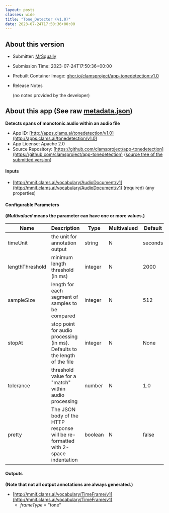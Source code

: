 ```yaml
---
layout: posts
classes: wide
title: "Tone_Detector (v1.0)"
date: 2023-07-24T17:50:36+00:00
---
```

## About this version

* Submitter: [MrSqually](https://github.com/MrSqually)
* Submission Time: 2023-07-24T17:50:36+00:00
* Prebuilt Container Image: [ghcr.io/clamsproject/app-tonedetection:v1.0](https://github.com/clamsproject/app-tonedetection/pkgs/container/app-tonedetection/v1.0)
* Release Notes

    (no notes provided by the developer)

## About this app (See raw [metadata.json](metadata.json))

**Detects spans of monotonic audio within an audio file**

* App ID: [http://apps.clams.ai/tonedetection/v1.0](http://apps.clams.ai/tonedetection/v1.0)
* App License: Apache 2.0
* Source Repository: [https://github.com/clamsproject/app-tonedetection](https://github.com/clamsproject/app-tonedetection) ([source tree of the submitted version](https://github.com/clamsproject/app-tonedetection/tree/v1.0))


#### Inputs
* [http://mmif.clams.ai/vocabulary/AudioDocument/v1](http://mmif.clams.ai/vocabulary/AudioDocument/v1)  (required)
(any properties)


#### Configurable Parameters
**(_Multivalued_ means the parameter can have one or more values.)**

|Name|Description|Type|Multivalued|Default|Choices|
|----|-----------|----|-----------|-------|-------|
|timeUnit|the unit for annotation output|string|N|seconds|**_`seconds`_**, **_`seconds`_**, `milliseconds`|
|lengthThreshold|minimum length threshold (in ms)|integer|N|2000||
|sampleSize|length for each segment of samples to be compared|integer|N|512||
|stopAt|stop point for audio processing (in ms). Defaults to the length of the file|integer|N|None||
|tolerance|threshold value for a "match" within audio processing|number|N|1.0||
|pretty|The JSON body of the HTTP response will be re-formatted with 2-space indentation|boolean|N|false|**_`false`_**, `true`|


#### Outputs
**(Note that not all output annotations are always generated.)**
* [http://mmif.clams.ai/vocabulary/TimeFrame/v1](http://mmif.clams.ai/vocabulary/TimeFrame/v1) 
    * _frameType_ = "tone"
